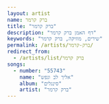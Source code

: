 ```yaml
---
layout: artist
name: ברק קרמר
title: "ברק קרמר"
description: "דף האמן ברק קרמר"
keywords: "שירים, מוזיקה, ברק קרמר"
permalink: /artists/ברק-קרמר/
redirect_from:
  - /artists/list/ברק קרמר
songs:
  - number: "55743"
    name: "אליך לב ונפש"
    album: "סינגלים"
    artist: "ברק קרמר"
---
```

